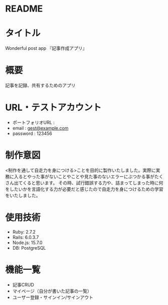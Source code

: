 # README

# タイトル
Wonderful post app
『記事作成アプリ』


# 概要
記事を記録、共有するためのアプリ


# URL・テストアカウント
- ポートフォリオURL : 
- email : gest@example.com
- password : 123456

# 制作意図
<制作を通して自走力を身につける>ことを目的に製作いたしました。実際に実務に入るとやった事がないことやことや見た事のないエラーにぶつかる事がたくさん出てくると思います。
その時、試行錯誤する力や、詰まってしまった時に何をしたいかを言語化する力が必要だと感じたので自走力を身につけるための学習をいたしました。


# 使用技術
- Ruby: 2.7.2
- Rails: 6.0.3.7
- Node.js: 15.7.0
- DB: PostgreSQL

# 機能一覧
- 記事CRUD
- マイページ（自分が書いた記事の一覧）
- ユーザー登録・サインイン/サインアウト

